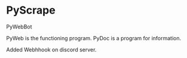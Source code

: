 # PyScrape
PyWebBot

PyWeb is the functioning program.
PyDoc is a program for information.

Added Webhhook on discord server.
